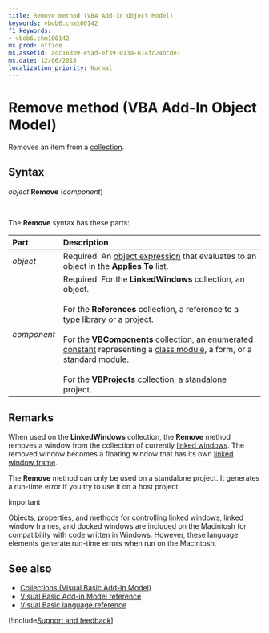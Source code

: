 ```yaml
---
title: Remove method (VBA Add-In Object Model)
keywords: vbob6.chm100142
f1_keywords:
- vbob6.chm100142
ms.prod: office
ms.assetid: acc163b9-e5ad-ef39-013a-614fc24bcde1
ms.date: 12/06/2018
localization_priority: Normal
---
```



# Remove method (VBA Add-In Object Model)

Removes an item from a [collection](../../Glossary/vbe-glossary.md#collection).

## Syntax

_object_.**Remove** (_component_)

<br/>

The **Remove** syntax has these parts:

|Part|Description|
|:-----|:-----|
| _object_|Required. An [object expression](../../Glossary/vbe-glossary.md#object-expression) that evaluates to an object in the **Applies To** list.|
| _component_|Required. For the **LinkedWindows** collection, an object.<br/><br/>For the **References** collection, a reference to a [type library](../../Glossary/vbe-glossary.md#type-library) or a [project](../../Glossary/vbe-glossary.md#project).<br/><br/>For the **VBComponents** collection, an enumerated [constant](../../Glossary/vbe-glossary.md#constant) representing a [class module](../../Glossary/vbe-glossary.md#class-module), a form, or a [standard module](../../Glossary/vbe-glossary.md#standard-module).<br/><br/>For the **VBProjects** collection, a standalone project.|

## Remarks

When used on the **LinkedWindows** collection, the **Remove** method removes a window from the collection of currently [linked windows](../../Glossary/vbe-glossary.md#linked-window). The removed window becomes a floating window that has its own [linked window frame](../../Glossary/vbe-glossary.md#linked-window-frame). 

The **Remove** method can only be used on a standalone project. It generates a run-time error if you try to use it on a host project.

> [!IMPORTANT] 
> Objects, properties, and methods for controlling linked windows, linked window frames, and docked windows are included on the Macintosh for compatibility with code written in Windows. However, these language elements generate run-time errors when run on the Macintosh.


## See also

- [Collections (Visual Basic Add-In Model)](../visual-basic-add-in-model/collections-visual-basic-add-in-model.md)
- [Visual Basic Add-in Model reference](visual-basic-add-in-model-reference.md)
- [Visual Basic language reference](visual-basic-language-reference.md)

[!include[Support and feedback](~/includes/feedback-boilerplate.md)]